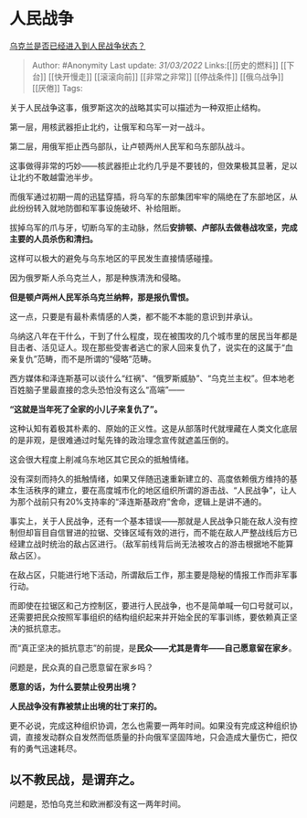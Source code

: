 # 人民战争
[乌克兰是否已经进入到人民战争状态？](https://www.zhihu.com/question/521887700/answer/2409476467)

> Author: #Anonymity
> Last update: *31/03/2022*
> Links:[[历史的燃料]] [[下台]] [[快开慢走]] [[滚滚向前]] [[非常之非常]] [[停战条件]] [[俄乌战争]] [[厌倦]]
> Tags:

关于人民战争这事，俄罗斯这次的战略其实可以描述为一种双拒止结构。

第一层，用核武器拒止北约，让俄军和乌军一对一战斗。

第二层，用俄军拒止西乌部队，让卢顿两州人民军和乌东部队战斗。

这事做得非常的巧妙——核武器拒止北约几乎是不要钱的，但效果极其显著，足以让北约不敢越雷池半步。

而俄军通过初期一周的迅猛穿插，将乌军的东部集团牢牢的隔绝在了东部地区，从此纷纷转入就地防御和军事设施破坏、补给阻断。

拔掉乌军的爪与牙，切断乌军的主动脉，然后**安排顿、卢部队去做巷战攻坚，完成主要的人员杀伤和清扫。**

这样可以极大的避免与乌东地区的平民发生直接情感碰撞。

因为俄罗斯人杀乌克兰人，那是种族清洗和侵略。

**但是顿卢两州人民军杀乌克兰纳粹，那是报仇雪恨。**

这一点，只要是有最朴素情感的人类，都不能不本能的意识到并承认。

乌纳这八年在干什么，干到了什么程度，现在被围攻的几个城市里的居民当年都是目击者、活见证人。现在那些受害者逃亡的家人回来复仇了，说实在的这属于“血亲复仇”范畴，而不是所谓的“侵略”范畴。

西方媒体和泽连斯基可以谈什么“红祸”、“俄罗斯威胁”、“乌克兰主权”。但本地老百姓脑子里最直接的念头恐怕没有这么“高端”——

**“这就是当年死了全家的小儿子来复仇了”。**

这种认知有着极其朴素的、原始的正义性。这是从部落时代就埋藏在人类文化底层的是非观，是很难通过时髦先锋的政治理念宣传就遮盖压倒的。

这会很大程度上削减乌东地区其它民众的抵触情绪。

没有深刻而持久的抵触情绪，如果又伴随迅速重新建立的、高度依赖俄方维持的基本生活秩序的建立，要在高度城市化的地区组织所谓的游击战、“人民战争”，让人为那个战前只有20%支持率的“泽连斯基政府”舍命，逻辑上是讲不通的。

事实上，关于人民战争，还有一个基本错误——那就是人民战争只能在敌人没有控制但却盲目自信冒进的拉锯、交锋区域有效的进行，而不能在敌人严整战线后方已经建立战时统治的敌占区进行。（敌军前线背后尚无法被攻占的游击根据地不能算敌占区）。

在敌占区，只能进行地下活动，所谓敌后工作，那主要是隐秘的情报工作而非军事行动。

而即使在拉锯区和己方控制区，要进行人民战争，也不是简单喊一句口号就可以，还需要把民众按照军事组织的结构组织起来并开始全民的军事训练，要依赖真正坚决的抵抗意志。

而“真正坚决的抵抗意志”的前提，是**民众——尤其是青年——自己愿意留在家乡**。

问题是，民众真的自己愿意留在家乡吗？

**愿意的话，为什么要禁止役男出境？**

**人民战争没有靠被禁止出境的壮丁来打的。**

更不必说，完成这种组织协调，怎么也需要一两年时间。如果没有完成这种组织协调，直接发动群众自发然而低质量的扑向俄军坚固阵地，只会造成大量伤亡，把仅有的勇气迅速耗尽。

## 以不教民战，是谓弃之。

问题是，恐怕乌克兰和欧洲都没有这一两年时间。

